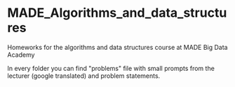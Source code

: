 # MADE_Algorithms_and_data_structures

Homeworks for the algorithms and data structures course at MADE Big Data Academy

In every folder you can find "problems" file with small prompts from the lecturer (google translated) and problem statements.
